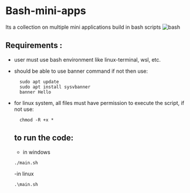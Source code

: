# Bash-mini-apps
Its a collection on multiple mini applications build in bash scripts 
![bash](images/bash.png)
## Requirements :
- user must use bash environment like linux-terminal, wsl, etc.
- should be able to use banner command
    if not then use:
  ```
    sudo apt update
    sudo apt install sysvbanner
    banner Hello
  ```
- for linux system, all files must have permission to execute the script, if not use:
  ```
    chmod -R +x *
  ```

  ## to run the code:
  - in windows
  ```
  ./main.sh
  ```
  -in linux
  ```
  .\main.sh
  ```
  
